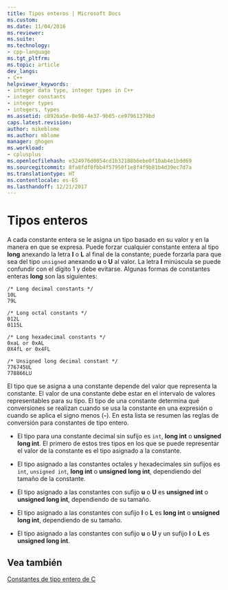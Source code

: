 ```yaml
---
title: Tipos enteros | Microsoft Docs
ms.custom: 
ms.date: 11/04/2016
ms.reviewer: 
ms.suite: 
ms.technology:
- cpp-language
ms.tgt_pltfrm: 
ms.topic: article
dev_langs:
- C++
helpviewer_keywords:
- integer data type, integer types in C++
- integer constants
- integer types
- integers, types
ms.assetid: c8926a5e-0e98-4e37-9b05-ce97961379bd
caps.latest.revision: 
author: mikeblome
ms.author: mblome
manager: ghogen
ms.workload:
- cplusplus
ms.openlocfilehash: e324976d0054cd1b32188b6ebe0f10ab4e1bdd69
ms.sourcegitcommit: 8fa8fdf0fbb4f57950f1e8f4f9b81b4d39ec7d7a
ms.translationtype: HT
ms.contentlocale: es-ES
ms.lasthandoff: 12/21/2017
---
```

# <a name="integer-types"></a>Tipos enteros
A cada constante entera se le asigna un tipo basado en su valor y en la manera en que se expresa. Puede forzar cualquier constante entera al tipo **long** anexando la letra **l** o **L** al final de la constante; puede forzarla para que sea del tipo `unsigned` anexando **u** o **U** al valor. La letra **l** minúscula se puede confundir con el dígito 1 y debe evitarse. Algunas formas de constantes enteras **long** son las siguientes:  
  
```  
/* Long decimal constants */  
10L  
79L  
  
/* Long octal constants */  
012L  
0115L  
  
/* Long hexadecimal constants */  
0xaL or 0xAL  
0X4fL or 0x4FL  
  
/* Unsigned long decimal constant */  
776745UL  
778866LU  
```  
  
 El tipo que se asigna a una constante depende del valor que representa la constante. El valor de una constante debe estar en el intervalo de valores representables para su tipo. El tipo de una constante determina qué conversiones se realizan cuando se usa la constante en una expresión o cuando se aplica el signo menos (**-**). En esta lista se resumen las reglas de conversión para constantes de tipo entero.  
  
-   El tipo para una constante decimal sin sufijo es `int`, **long int** o **unsigned long int**. El primero de estos tres tipos en los que se puede representar el valor de la constante es el tipo asignado a la constante.  
  
-   El tipo asignado a las constantes octales y hexadecimales sin sufijos es `int`, `unsigned int`, **long int** o **unsigned long int**, dependiendo del tamaño de la constante.  
  
-   El tipo asignado a las constantes con sufijo **u** o **U** es **unsigned int** o **unsigned long int**, dependiendo de su tamaño.  
  
-   El tipo asignado a las constantes con sufijo **l** o **L** es **long int** o **unsigned long int**, dependiendo de su tamaño.  
  
-   El tipo asignado a las constantes con sufijo **u** o **U** y un sufijo **l** o **L** es **unsigned long int**.  
  
## <a name="see-also"></a>Vea también  
 [Constantes de tipo entero de C](../c-language/c-integer-constants.md)